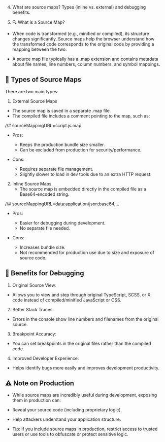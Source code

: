 4. What are source maps? Types (inline vs. external) and debugging benefits.

1. 🔍 What is a Source Map?

- When code is transformed (e.g., minified or compiled), its structure changes significantly. Source maps help the browser understand how the transformed code corresponds to the original code by providing a mapping between the two.

- A source map file typically has a .map extension and contains metadata about file names, line numbers, column numbers, and symbol mappings.

## 📂 Types of Source Maps

There are two main types:

1. External Source Maps

- The source map is saved in a separate .map file.
- The compiled file includes a comment pointing to the map, such as:

//# sourceMappingURL=script.js.map

- Pros:

  - Keeps the production bundle size smaller.
  - Can be excluded from production for security/performance.

- Cons:

  - Requires separate file management.
  - Slightly slower to load in dev tools due to an extra HTTP request.

2. Inline Source Maps
   - The source map is embedded directly in the compiled file as a Base64-encoded string.

//# sourceMappingURL=data:application/json;base64,...

- Pros:

  - Easier for debugging during development.
  - No separate file needed.

- Cons:
  - Increases bundle size.
  - Not recommended for production use due to size and exposure of source code.

## 🧠 Benefits for Debugging

1. Original Source View:

- Allows you to view and step through original TypeScript, SCSS, or X code instead of compiled/minified JavaScript or CSS.

2. Better Stack Traces:

- Errors in the console show line numbers and filenames from the original source.

3. Breakpoint Accuracy:

- You can set breakpoints in the original files rather than the compiled code.

4. Improved Developer Experience:

- Helps identify bugs more easily and improves development productivity.

## ⚠️ Note on Production

- While source maps are incredibly useful during development, exposing them in production can:

- Reveal your source code (including proprietary logic).

- Help attackers understand your application structure.

- Tip: If you include source maps in production, restrict access to trusted users or use tools to obfuscate or protect sensitive logic.
